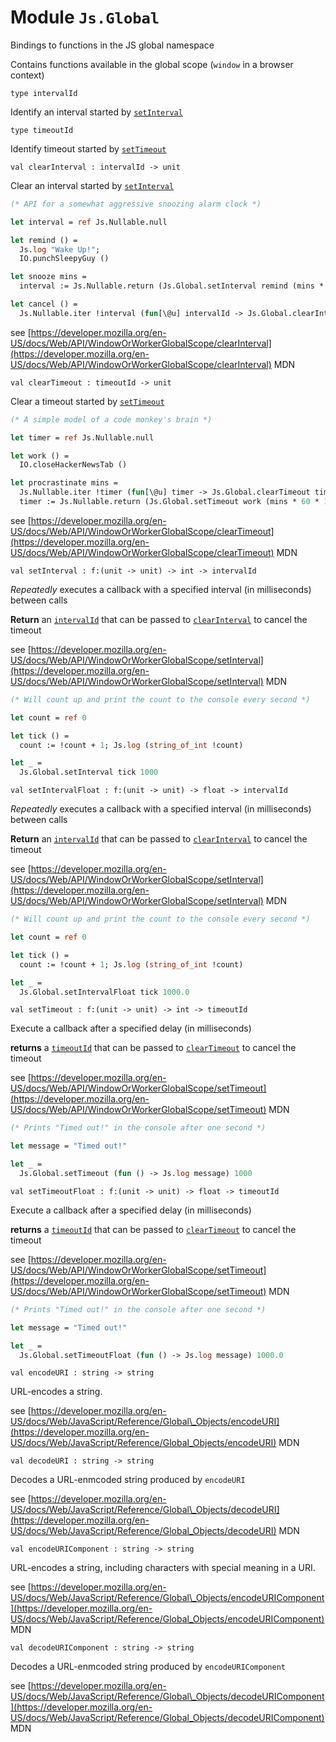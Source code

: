 
# Module `Js.Global`

Bindings to functions in the JS global namespace

Contains functions available in the global scope (`window` in a browser context)

```
type intervalId
```
Identify an interval started by [`setInterval`](./#val-setInterval)

```
type timeoutId
```
Identify timeout started by [`setTimeout`](./#val-setTimeout)

```
val clearInterval : intervalId -> unit
```
Clear an interval started by [`setInterval`](./#val-setInterval)

```ocaml
(* API for a somewhat aggressive snoozing alarm clock *)

let interval = ref Js.Nullable.null

let remind () =
  Js.log "Wake Up!";
  IO.punchSleepyGuy ()

let snooze mins =
  interval := Js.Nullable.return (Js.Global.setInterval remind (mins * 60 * 1000))

let cancel () =
  Js.Nullable.iter !interval (fun[\@u] intervalId -> Js.Global.clearInterval intervalId)
```
see [https://developer.mozilla.org/en-US/docs/Web/API/WindowOrWorkerGlobalScope/clearInterval](https://developer.mozilla.org/en-US/docs/Web/API/WindowOrWorkerGlobalScope/clearInterval) MDN
```
val clearTimeout : timeoutId -> unit
```
Clear a timeout started by [`setTimeout`](./#val-setTimeout)

```ocaml
(* A simple model of a code monkey's brain *)

let timer = ref Js.Nullable.null

let work () =
  IO.closeHackerNewsTab ()

let procrastinate mins =
  Js.Nullable.iter !timer (fun[\@u] timer -> Js.Global.clearTimeout timer);
  timer := Js.Nullable.return (Js.Global.setTimeout work (mins * 60 * 1000))
```
see [https://developer.mozilla.org/en-US/docs/Web/API/WindowOrWorkerGlobalScope/clearTimeout](https://developer.mozilla.org/en-US/docs/Web/API/WindowOrWorkerGlobalScope/clearTimeout) MDN
```
val setInterval : f:(unit -> unit) -> int -> intervalId
```
*Repeatedly* executes a callback with a specified interval (in milliseconds) between calls

**Return** an [`intervalId`](./#type-intervalId) that can be passed to [`clearInterval`](./#val-clearInterval) to cancel the timeout

see [https://developer.mozilla.org/en-US/docs/Web/API/WindowOrWorkerGlobalScope/setInterval](https://developer.mozilla.org/en-US/docs/Web/API/WindowOrWorkerGlobalScope/setInterval) MDN
```ocaml
(* Will count up and print the count to the console every second *)

let count = ref 0

let tick () =
  count := !count + 1; Js.log (string_of_int !count)

let _ =
  Js.Global.setInterval tick 1000
```
```
val setIntervalFloat : f:(unit -> unit) -> float -> intervalId
```
*Repeatedly* executes a callback with a specified interval (in milliseconds) between calls

**Return** an [`intervalId`](./#type-intervalId) that can be passed to [`clearInterval`](./#val-clearInterval) to cancel the timeout

see [https://developer.mozilla.org/en-US/docs/Web/API/WindowOrWorkerGlobalScope/setInterval](https://developer.mozilla.org/en-US/docs/Web/API/WindowOrWorkerGlobalScope/setInterval) MDN
```ocaml
(* Will count up and print the count to the console every second *)

let count = ref 0

let tick () =
  count := !count + 1; Js.log (string_of_int !count)

let _ =
  Js.Global.setIntervalFloat tick 1000.0
```
```
val setTimeout : f:(unit -> unit) -> int -> timeoutId
```
Execute a callback after a specified delay (in milliseconds)

**returns** a [`timeoutId`](./#type-timeoutId) that can be passed to [`clearTimeout`](./#val-clearTimeout) to cancel the timeout

see [https://developer.mozilla.org/en-US/docs/Web/API/WindowOrWorkerGlobalScope/setTimeout](https://developer.mozilla.org/en-US/docs/Web/API/WindowOrWorkerGlobalScope/setTimeout) MDN
```ocaml
(* Prints "Timed out!" in the console after one second *)

let message = "Timed out!"

let _ =
  Js.Global.setTimeout (fun () -> Js.log message) 1000
```
```
val setTimeoutFloat : f:(unit -> unit) -> float -> timeoutId
```
Execute a callback after a specified delay (in milliseconds)

**returns** a [`timeoutId`](./#type-timeoutId) that can be passed to [`clearTimeout`](./#val-clearTimeout) to cancel the timeout

see [https://developer.mozilla.org/en-US/docs/Web/API/WindowOrWorkerGlobalScope/setTimeout](https://developer.mozilla.org/en-US/docs/Web/API/WindowOrWorkerGlobalScope/setTimeout) MDN
```ocaml
(* Prints "Timed out!" in the console after one second *)

let message = "Timed out!"

let _ =
  Js.Global.setTimeoutFloat (fun () -> Js.log message) 1000.0
```
```
val encodeURI : string -> string
```
URL-encodes a string.

see [https://developer.mozilla.org/en-US/docs/Web/JavaScript/Reference/Global\_Objects/encodeURI](https://developer.mozilla.org/en-US/docs/Web/JavaScript/Reference/Global_Objects/encodeURI) MDN
```
val decodeURI : string -> string
```
Decodes a URL-enmcoded string produced by `encodeURI`

see [https://developer.mozilla.org/en-US/docs/Web/JavaScript/Reference/Global\_Objects/decodeURI](https://developer.mozilla.org/en-US/docs/Web/JavaScript/Reference/Global_Objects/decodeURI) MDN
```
val encodeURIComponent : string -> string
```
URL-encodes a string, including characters with special meaning in a URI.

see [https://developer.mozilla.org/en-US/docs/Web/JavaScript/Reference/Global\_Objects/encodeURIComponent](https://developer.mozilla.org/en-US/docs/Web/JavaScript/Reference/Global_Objects/encodeURIComponent) MDN
```
val decodeURIComponent : string -> string
```
Decodes a URL-enmcoded string produced by `encodeURIComponent`

see [https://developer.mozilla.org/en-US/docs/Web/JavaScript/Reference/Global\_Objects/decodeURIComponent](https://developer.mozilla.org/en-US/docs/Web/JavaScript/Reference/Global_Objects/decodeURIComponent) MDN